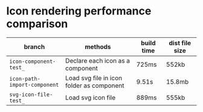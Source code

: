 # Icon rendering performance comparison


|branch|methods|build time|dist file size|
|---|---|---|---|
|`icon-component-test_`|Declare each icon as a component|725ms|552kb|
|`icon-path-import-component`|Load svg file in icon folder as component|9.51s|15.8mb|
|`svg-icon-file-test_`|Load svg icon file|889ms|555kb|
